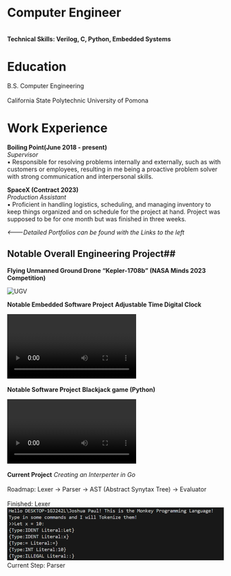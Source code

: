 # Computer Engineer
<br /> **Technical Skills: Verilog, C, Python, Embedded Systems**
# Education
B.S. Computer Engineering <br/>  
California State Polytechnic University of Pomona  <br />


# Work Experience
**Boiling Point(June 2018 - present)** <br />
_Supervisor_ <br />
▪ Responsible for resolving problems internally and externally, such as with customers or employees, resulting in 
me being a proactive problem solver with strong communication and interpersonal skills. 

**SpaceX (Contract 2023)** <br />
_Production Assistant_ <br />
▪ Proficient in handling logistics, scheduling, and managing inventory to keep things organized and on schedule 
for the project at hand. Project was supposed to be for one month but was finished in three weeks.

_<---Detailed Portfolios can be found with the Links to the left_
## Notable Overall Engineering Project##
**Flying Unmanned Ground Drone “Kepler-1708b” (NASA Minds 2023 Competition)**

<img width="690" alt="UGV" src="https://github.com/user-attachments/assets/b69d6bed-6f31-4aed-8035-2e7aa79a6a42">

**Notable Embedded Software Project**
**Adjustable Time Digital Clock**

<video src="https://github.com/user-attachments/assets/ae05a406-ecce-4c72-9af1-dec533bb6032" controls="controls" style="max-width: 730px;"></video>

**Notable Software Project**
**Blackjack game (Python)**

<video src="https://github.com/user-attachments/assets/4c0a1bf7-8261-44b7-9ba1-a0a15066870c" controls="controls" style="max-width: 730px;"></video>

**Current Project**
*Creating an Interperter in Go*<br/>  
Roadmap: Lexer -> Parser -> AST (Abstract Synytax Tree) -> Evaluator<br/>  
Finished: Lexer
<img width="690" alt="UGV" src="Lexer.PNG">
Current Step: Parser


